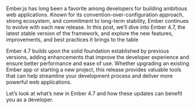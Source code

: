 Ember.js has long been a favorite among developers for building ambitious web applications. Known for its convention-over-configuration approach, strong ecosystem, and commitment to long-term stability, Ember continues to evolve with each new release. In this post, we’ll dive into Ember 4.7, the latest stable version of the framework, and explore the new features, improvements, and best practices it brings to the table

Ember 4.7 builds upon the solid foundation established by previous versions, adding enhancements that improve the developer experience and ensure better performance and ease of use. Whether upgrading an existing Ember app or starting a new project, this release provides valuable tools that can help streamline your development process and deliver more powerful web applications.

Let’s look at what’s new in Ember 4.7 and how these updates can benefit you as a developer.
